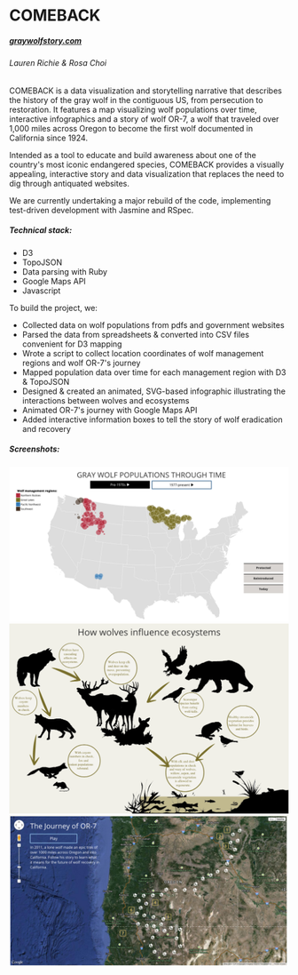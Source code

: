 # COMEBACK
##### [graywolfstory.com](http://graywolfstory.com/)

###### Lauren Richie & Rosa Choi

COMEBACK is a data visualization and storytelling narrative that describes the history of the gray wolf in the contiguous US, from persecution to restoration. It features a map visualizing wolf populations over time, interactive infographics and a story of wolf OR-7, a wolf that traveled over 1,000 miles across Oregon to become the first wolf documented in California since 1924.

Intended as a tool to educate and build awareness about one of the country's most iconic endangered species, COMEBACK provides a visually appealing, interactive story and data visualization that replaces the need to dig through antiquated websites.

We are currently undertaking a major rebuild of the code, implementing test-driven development with Jasmine and RSpec.

##### Technical stack:
  - D3
  - TopoJSON
  - Data parsing with Ruby
  - Google Maps API
  - Javascript

To build the project, we:
  - Collected data on wolf populations from pdfs and government websites
  - Parsed the data from spreadsheets & converted into CSV files convenient for D3 mapping
  - Wrote a script to collect location coordinates of wolf management regions and wolf OR-7's journey
  - Mapped population data over time for each management region with D3 & TopoJSON
  - Designed & created an animated, SVG-based infographic illustrating the interactions between wolves and ecosystems
  - Animated OR-7's journey with Google Maps API
  - Added interactive information boxes to tell the story of wolf eradication and recovery
  
##### Screenshots:

![D3 wolf population map](img/d3-screenshot.png)
![Animated SVG infographic](img/infographic-screenshot.png)
![OR-7 journey map](img/or7-screenshot.png)